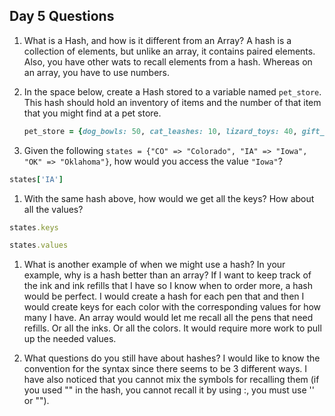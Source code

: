 ## Day 5 Questions

1. What is a Hash, and how is it different from an Array?
   A hash is a collection of elements, but unlike an array, it contains paired elements. Also, you have other wats to recall elements from a hash. Whereas on an array, you have to use numbers.

1. In the space below, create a Hash stored to a variable named `pet_store`.  This hash should hold an inventory of items and the number of that item that you might find at a pet store.
   ```ruby
   pet_store = {dog_bowls: 50, cat_leashes: 10, lizard_toys: 40, gift_cards: 150}
   ```

1. Given the following `states = {"CO" => "Colorado", "IA" => "Iowa", "OK" => "Oklahoma"}`, how would you access the value `"Iowa"`?
```ruby
states['IA']
```

1. With the same hash above, how would we get all the keys?  How about all the values?
```ruby
states.keys

states.values
```

1. What is another example of when we might use a hash?  In your example, why is a hash better than an array?
If I want to keep track of the ink and ink refills that I have so I know when to order more, a hash would be perfect. I would create a hash for each pen that and then I would create keys for each color with the corresponding values for how many I have. An array would would let me recall all the pens that need refills. Or all the inks. Or all the colors. It would require more work to pull up the needed values.

1. What questions do you still have about hashes?
I would like to know the convention for the syntax since there seems to be 3 different ways. I have also noticed that you cannot mix the symbols for recalling them (if you used "" in the hash, you cannot recall it by using :, you must use '' or "").
